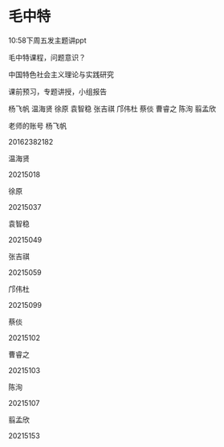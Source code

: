 # 毛中特
10:58下周五发主题讲ppt


毛中特课程，问题意识？

中国特色社会主义理论与实践研究

课前预习，专题讲授，小组报告

 杨飞帆 温海贤 徐原 袁智稳 张吉祺 邝伟杜 蔡倓 曹睿之 陈洵 翦孟欣

老师的账号
 杨飞帆

 20162382182

 温海贤

 20215018

 徐原

 20215037

 袁智稳

 20215049

 张吉祺

 20215059

 邝伟杜

 20215099

 蔡倓

 20215102

 曹睿之

 20215103

 陈洵

 20215107

 翦孟欣

 20215153






